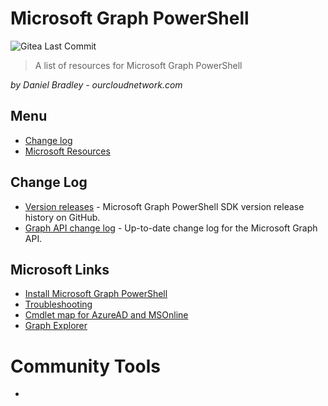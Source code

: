# Microsoft Graph PowerShell 
![Gitea Last Commit](https://img.shields.io/gitea/last-commit/DanielBradley1/Microsoft-Graph-PowerShell)



> A list of resources for Microsoft Graph PowerShell

*by Daniel Bradley - ourcloudnetwork.com*

## Menu

- [Change log](#change-log)
- [Microsoft Resources](#microsoft-resources)

## Change Log

- [Version releases](https://github.com/microsoftgraph/msgraph-sdk-powershell/releases) - Microsoft Graph PowerShell SDK version release history on GitHub.
- [Graph API change log](https://developer.microsoft.com/en-us/graph/changelog) - Up-to-date change log for the Microsoft Graph API.

## Microsoft Links

- [Install Microsoft Graph PowerShell](https://learn.microsoft.com/en-us/powershell/microsoftgraph/installation?view=graph-powershell-1.0)
- [Troubleshooting](https://learn.microsoft.com/en-us/powershell/microsoftgraph/troubleshooting?view=graph-powershell-1.0)
- [Cmdlet map for AzureAD and MSOnline](https://learn.microsoft.com/en-us/powershell/microsoftgraph/azuread-msoline-cmdlet-map?view=graph-powershell-1.0)
- [Graph Explorer](https://developer.microsoft.com/en-us/graph/graph-explorer)

# Community Tools

- 

